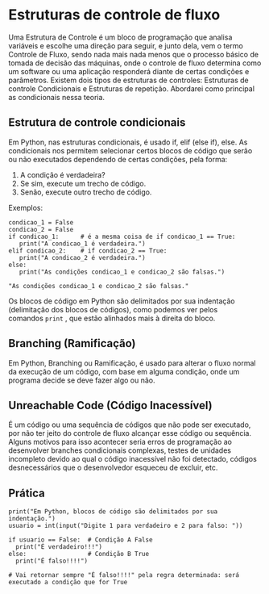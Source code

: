 # Estruturas de controle de fluxo

<span dir="">Uma Estrutura de Controle é um bloco de programação que analisa variáveis e escolhe uma direção para seguir</span>, e junto dela, vem o termo Controle de Fluxo, sendo nada mais nada menos que o processo básico de tomada de decisão das máquinas, onde o controle de fluxo determina como um software ou uma aplicação responderá diante de certas condições e parâmetros. <span dir="">Existem dois tipos de estruturas de controles: Estruturas de controle Condicionais e Estruturas de repetição. Abordarei como principal as condicionais nessa teoria.</span>

## Estrutura de controle condicionais

<span dir="">Em Python, nas estruturas condicionais, é usado if, elif (else if), else. As condicionais nos permitem selecionar certos blocos de código que serão ou não executados dependendo de certas condições, pela forma:</span>

1. <span dir=""> A condição é verdadeira?</span>
2. <span dir=""> Se sim, execute um trecho de código.</span>
3. <span dir="">Senão, execute outro trecho de código.</span>

<span dir="">Exemplos:</span>

```
condicao_1 = False 
condicao_2 = False 
if condicao_1:      # é a mesma coisa de if condicao_1 == True:
   print("A condicao_1 é verdadeira.")
elif condicao_2:    # if condicao_2 == True:
   print("A condicao_2 é verdadeira.") 
else: 
   print("As condições condicao_1 e condicao_2 são falsas.")

"As condições condicao_1 e condicao_2 são falsas."
```

<span dir="">Os blocos de código em Python são delimitados por sua indentação (delimitação dos blocos de códigos), como podemos ver pelos comandos </span>`print`<span dir=""> , que estão alinhados mais à direita do bloco.</span>

## Branching (Ramificação)

<span dir="">Em Python, Branching ou Ramificação, é usado para alterar o fluxo normal da execução de um código, com base em alguma condição, onde um programa decide se deve fazer algo ou não.</span>

## <span dir="">U</span>nreachable Code (Código Inacessível)

<span dir="">É um código ou uma sequência de códigos que não pode ser executado, por não ter jeito do controle de fluxo alcançar esse código ou sequência. Alguns motivos para isso acontecer seria erros de programação ao desenvolver branches condicionais complexas, testes de unidades incompleto devido ao qual o código inacessível não foi detectado, códigos desnecessários que o desenvolvedor esqueceu de excluir, etc.</span>

## Prática

```
print("Em Python, blocos de código são delimitados por sua indentação.")  
usuario = int(input("Digite 1 para verdadeiro e 2 para falso: "))  

if usuario == False:  # Condição A False
  print("É verdadeiro!!!")
else:                 # Condição B True
  print("É falso!!!!")

# Vai retornar sempre "É falso!!!!" pela regra determinada: será executado a condição que for True
```